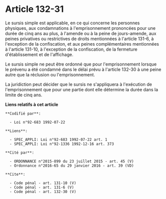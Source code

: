 # Article 132-31

Le sursis simple est applicable, en ce qui concerne les personnes physiques, aux condamnations à l'emprisonnement prononcées
pour une durée de cinq ans au plus, à l'amende ou à la peine de jours-amende, aux peines privatives ou restrictives de droits
mentionnées à l'article 131-6, à l'exception de la confiscation, et aux peines complémentaires mentionnées à l'article
131-10, à l'exception de la confiscation, de la fermeture d'établissement et de l'affichage. 

Le sursis simple ne peut être ordonné que pour l'emprisonnement lorsque le prévenu a été condamné dans le délai prévu à
l'article 132-30 à une peine autre que la réclusion ou l'emprisonnement. 

La juridiction peut décider que le sursis ne s'appliquera à l'exécution de l'emprisonnement que pour une partie dont elle
détermine la durée dans la limite de cinq ans.

**Liens relatifs à cet article**

	**Codifié par**:

	  - Loi n°92-683 1992-07-22

	**Liens**:

	  - SPEC_APPLI: Loi n°92-683 1992-07-22 art. 1
	  - SPEC_APPLI: Loi n°92-1336 1992-12-16 art. 373

	**Cité par**:

	  - ORDONNANCE n°2015-899 du 23 juillet 2015 - art. 45 (V)
	  - Ordonnance n°2016-65 du 29 janvier 2016 - art. 39 (VD)

	**Cite**:

	  - Code pénal - art. 131-10 (V)
	  - Code pénal - art. 131-6 (V)
	  - Code pénal - art. 132-30 (V)
